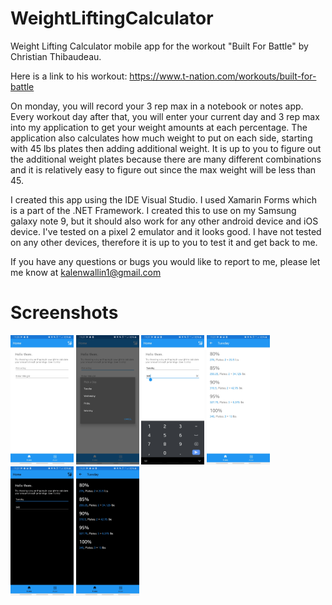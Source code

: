 # WeightLiftingCalculator
Weight Lifting Calculator mobile app for the workout "Built For Battle" by Christian Thibaudeau. 

Here is a link to his workout: https://www.t-nation.com/workouts/built-for-battle

On monday, you will record your 3 rep max in a notebook or notes app. Every workout day after that, you will enter your current day and 3 rep max into my application to get your weight amounts at each percentage. The application also calculates how much weight to put on each side, starting with 45 lbs plates then adding additional weight. It is up to you to figure out the additional weight plates because there are many different combinations and it is relatively easy to figure out since the max weight will be less than 45.

I created this app using the IDE Visual Studio. I used Xamarin Forms which is a part of the  .NET Framework. I created this to use on my Samsung galaxy note 9, but it should also work for any other android device and iOS device. I've tested on a pixel 2 emulator and it looks good. I have not tested on any other devices, therefore it is up to you to test it and get back to me.

If you have any questions or bugs you would like to report to me, please let me know at kalenwallin1@gmail.com

# Screenshots
<img src="https://github.com/kalenwallin/WeightLiftingCalculator/blob/main/Screenshots/LightHome.jpg" width=20% height=20%> <img src="https://github.com/kalenwallin/WeightLiftingCalculator/blob/main/Screenshots/PickADay.jpg" width=20% height=20%> <img src="https://github.com/kalenwallin/WeightLiftingCalculator/blob/main/Screenshots/DataEntryHome.jpg" width=20% height=20%> <img src="https://github.com/kalenwallin/WeightLiftingCalculator/blob/main/Screenshots/Tuesday.jpg" width=20% height=20%> <img src="https://github.com/kalenwallin/WeightLiftingCalculator/blob/main/Screenshots/DarkHome.jpg" width=20% height=20%> <img src="https://github.com/kalenwallin/WeightLiftingCalculator/blob/main/Screenshots/DarkTuesday.jpg" width=20% height=20%> 

